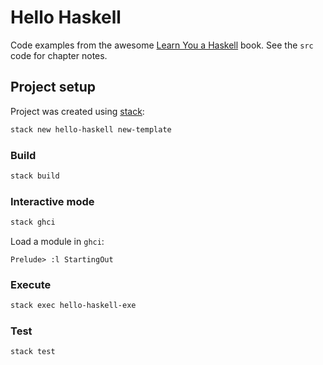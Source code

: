 # Hello Haskell

Code examples from the awesome [Learn You a Haskell](http://learnyouahaskell.com) book. See the `src` code for chapter notes.

## Project setup

Project was created using [stack](https://docs.haskellstack.org/en/stable/README/):

```bash
stack new hello-haskell new-template
```

### Build

```bash
stack build
```

### Interactive mode

```bash
stack ghci
```

Load a module in `ghci`:

```
Prelude> :l StartingOut
```

### Execute

```bash
stack exec hello-haskell-exe
```

### Test

```bash
stack test
```
